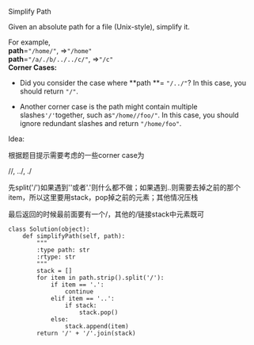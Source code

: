 Simplify Path

Given an absolute path for a file \(Unix-style\), simplify it.

For example,  
**path**=`"/home/"`, =&gt;`"/home"`  
**path**=`"/a/./b/../../c/"`, =&gt;`"/c"`  
**Corner Cases:**

* Did you consider the case where **path **= `"/../"`? In this case, you should return `"/"`.

* Another corner case is the path might contain multiple slashes`'/'`together, such as`"/home//foo/"`. In this case, you should ignore redundant slashes and return `"/home/foo"`.

Idea:

根据题目提示需要考虑的一些corner case为

//, ../, ./

先split\('/'\)如果遇到''或者'.'则什么都不做；如果遇到..则需要去掉之前的那个item，所以这里要用stack，pop掉之前的元素；其他情况压栈

最后返回的时候最前面要有一个/，其他的/链接stack中元素既可

```
class Solution(object):
    def simplifyPath(self, path):
        """
        :type path: str
        :rtype: str
        """
        stack = []
        for item in path.strip().split('/'):
            if item == '.':
                continue
            elif item == '..':
                if stack:
                    stack.pop()
            else:
                stack.append(item)
        return '/' + '/'.join(stack)
```



